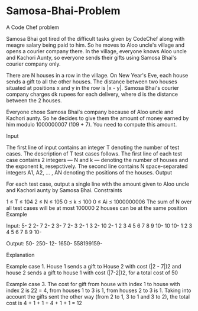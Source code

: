 # Samosa-Bhai-Problem
A Code Chef problem

Samosa Bhai got tired of the difficult tasks given by CodeChef along with meagre salary being paid to him. So he moves to Aloo uncle's village and opens a courier company there. In the village, everyone knows Aloo uncle and Kachori Aunty, so everyone sends their gifts using Samosa Bhai's courier company only.

There are N houses in a row in the village. On New Year's Eve, each house sends a gift to all the other houses.
The distance between two houses situated at positions x and y in the row is |x - y|. Samosa Bhai's courier company charges dk rupees for each delivery, where d is the distance between the 2 houses.

Everyone chose Samosa Bhai's company because of Aloo uncle and Kachori aunty. So he decides to give them the amount of money earned by him modulo 1000000007 (109 + 7). You need to compute this amount.

Input

The first line of input contains an integer T denoting the number of test cases. The description of T test cases follows.
The first line of each test case contains 2 integers — N and k — denoting the number of houses and the exponent k, resepctively. The second line contains N space-separated integers A1, A2, … , AN denoting the positions of the houses.
Output

For each test case, output a single line with the amount given to Aloo uncle and Kachori aunty by Samosa Bhai.
Constraints

1 ≤ T ≤ 104
2 ≤ N ≤ 105
0 ≤ k ≤ 100
0 ≤ Ai ≤ 1000000006
The sum of N over all test cases will be at most 100000
2 houses can be at the same position
Example

Input:
5-
2 2-
7 2-
2 3-
7 2-
3 2-
1 3 2-
10 2-
1 2 3 4 5 6 7 8 9 10-
10 10-
1 2 3 4 5 6 7 8 9 10-

Output:
50-
250-
12-
1650-
558199159-

Explanation

Example case 1. House 1 sends a gift to House 2 with cost (|2 - 7|)2 and house 2 sends a gift to house 1 with cost (|7-2|)2, for a total cost of 50

Example case 3. The cost for gift from house with index 1 to house with index 2 is 22 = 4, from houses 1 to 3 is 1, from houses 2 to 3 is 1. Taking into account the gifts sent the other way (from 2 to 1, 3 to 1 and 3 to 2), the total cost is 4 + 1 + 1 + 4 + 1 + 1 = 12
